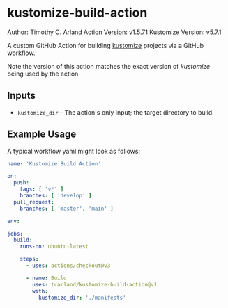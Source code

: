 kustomize-build-action
======================
Author: Timothy C. Arland <tcarland at gmail dot com>
Action Version: v1.5.71
Kustomize Version: v5.7.1

A custom GitHub Action for building [kustomize](https://github.com/kubernetes-sigs/kustomize) 
projects via a GitHub workflow.  

Note the version of this action matches the exact version of *kustomize*
being used by the action.

## Inputs

- `kustomize_dir` - The action's only input; the target directory to build.

## Example Usage

A typical workflow yaml might look as follows:
```yaml
name: 'Kustomize Build Action'

on:
  push:
    tags: [ 'v*' ]
    branches: [ 'develop' ]
  pull_request:
    branches: [ 'master', 'main' ]

env:

jobs:
  build:
    runs-on: ubuntu-latest

    steps:
      - uses: actions/checkout@v3

      - name: Build
        uses: tcarland/kustomize-build-action@v1
        with:
          kustomize_dir: './manifests'
```
